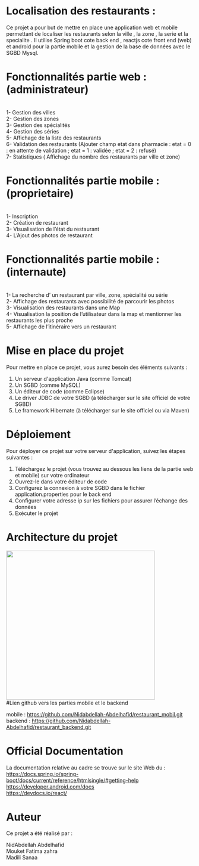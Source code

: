 # Localisation des restaurants :

Ce projet a pour but de mettre en place une application web et mobile  permettant de localiser les restaurants selon la ville , la zone , la serie et la specialite  . Il utilise Spring boot    cote back end , reactjs cote front end  (web) et android pour la partie mobile  et  la gestion de la base de données avec le  SGBD Mysql.

# Fonctionnalités partie web : (administrateur)
<br>
1- Gestion des villes <br>
2- Gestion des zones <br>
3- Gestion des spécialités <br>
4- Gestion des séries <br>
5- Affichage de la liste des restaurants <br>
6- Validation des restaurants (Ajouter champ etat dans pharmacie : etat = 0 : en attente de validation ; etat = 1 : validée ; etat = 2 : refusé) <br>
7- Statistiques ( Affichage du nombre des restaurants par ville et zone) <br>

# Fonctionnalités partie mobile :  (proprietaire)
<br>
1- Inscription <br>
2- Création de restaurant <br>
3- Visualisation de  l’état du restaurant <br>
4- L’Ajout des photos de restaurant
<br>

# Fonctionnalités partie mobile : (internaute)
<br>
1- La recherche d’ un restaurant par ville, zone, spécialité ou série <br>
2- Affichage des restaurants avec possibilité de parcourir les photos <br>
3- Visualisation des restaurants dans une Map <br>
4- Visualisation la position de l’utilisateur dans la map et mentionner les restaurants les plus proche <br>
5- Affichage de l’itinéraire vers un restaurant<br>

# Mise en place du projet

Pour mettre en place ce projet, vous aurez besoin des éléments suivants :<br>
1.	Un serveur d'application Java (comme Tomcat)<br>
2.	Un SGBD (comme MySQL)<br>
3.	Un éditeur de code (comme Eclipse)<br>
4.	Le driver JDBC de votre SGBD (à télécharger sur le site officiel de votre SGBD)<br>
5.	Le framework Hibernate (à télécharger sur le site officiel ou via Maven)<br>

# Déploiement

Pour déployer ce projet sur votre serveur d'application, suivez les étapes suivantes :<br>
1.	Téléchargez le projet (vous trouvez au dessous les liens de la partie web et mobile) sur votre ordinateur<br>
2.	Ouvrez-le dans votre éditeur de code<br>
3.	Configurez la connexion à votre SGBD dans le fichier application.properties pour le back end<br>
4.	Configurer votre adresse ip sur les fichiers pour assurer l’échange des données<br>
5.	Exécuter le projet<br>

# Architecture du projet<br>
<img src="https://user-images.githubusercontent.com/101591557/211172347-79f714be-e619-4090-ac21-0b312c986e06.png" width="400" hieght="500"/>
<br>#Lien github vers les parties mobile et le backend

mobile : https://github.com/Nidabdellah-Abdelhafid/restaurant_mobil.git
<br>backend : https://github.com/Nidabdellah-Abdelhafid/restaurant_backend.git

# Official Documentation

La documentation relative au cadre se trouve sur le site Web du :
<br>https://docs.spring.io/spring-boot/docs/current/reference/htmlsingle/#getting-help
<br>https://developer.android.com/docs
<br>https://devdocs.io/react/

# Auteur
Ce projet a été réalisé par :

NidAbdellah Abdelhafid<br>
Mouket Fatima zahra <br>
Madili Sanaa
